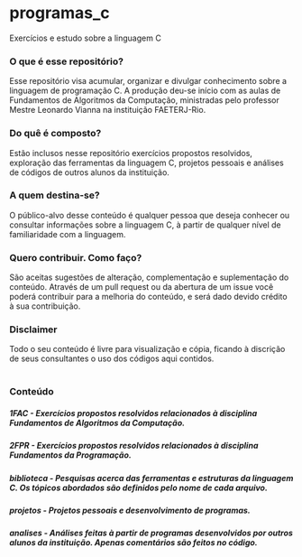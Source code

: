 # programas_c
Exercícios e estudo sobre a linguagem C

### O que é esse repositório?
Esse repositório visa acumular, organizar e divulgar conhecimento sobre a linguagem de programação C.
A produção deu-se início com as aulas de Fundamentos de Algoritmos da Computação, ministradas pelo professor Mestre Leonardo Vianna na instituição FAETERJ-Rio.

### Do quê é composto?
Estão inclusos nesse repositório exercícios propostos resolvidos, exploração das ferramentas da linguagem C, projetos pessoais e análises de códigos de outros alunos da instituição.

### A quem destina-se?
O público-alvo desse conteúdo é qualquer pessoa que deseja conhecer ou consultar informações sobre a linguagem C, à partir de qualquer nível de familiaridade com a linguagem.

### Quero contribuir. Como faço?
São aceitas sugestões de alteração, complementação e suplementação do conteúdo. Através de um pull request ou da abertura de um issue você poderá contribuir para a melhoria do conteúdo, e será dado devido crédito à sua contribuição.

### Disclaimer
Todo o seu conteúdo é livre para visualização e cópia, ficando à discrição de seus consultantes o uso dos códigos aqui contidos.
<br><br>
### Conteúdo

##### 1FAC - Exercícios propostos resolvidos relacionados à disciplina Fundamentos de Algoritmos da Computação.

##### 2FPR - Exercícios propostos resolvidos relacionados à disciplina Fundamentos da Programação.

##### biblioteca - Pesquisas acerca das ferramentas e estruturas da linguagem C. Os tópicos abordados são definidos pelo nome de cada arquivo.

##### projetos - Projetos pessoais e desenvolvimento de programas.

##### analises - Análises feitas à partir de programas desenvolvidos por outros alunos da instituição. Apenas comentários são feitos no código.

